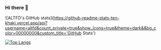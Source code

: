 ### Hi there 👋

![ALTFD's GitHub stats](https://github-readme-stats-ten-khaki.vercel.app/api?username=altfd&count_private=true&show_icons=true&theme=dark&&bg_color=00000000&custom_title='GitHub Stats')

[![Top Langs](https://github-readme-stats-ten-khaki.vercel.app/api/top-langs/?username=altfd&layout=compact&theme=dark&&bg_color=00000000)](https://github.com/altfd/github-readme-stats)
<!--
**altfd/altfd** is a ✨ _special_ ✨ repository because its `README.md` (this file) appears on your GitHub profile.

Here are some ideas to get you started:

- 🔭 I’m currently working on ...
- 🌱 I’m currently learning ...
- 👯 I’m looking to collaborate on ...
- 🤔 I’m looking for help with ...
- 💬 Ask me about ...
- 📫 How to reach me: ...
- 😄 Pronouns: ...
- ⚡ Fun fact: ...
-->
